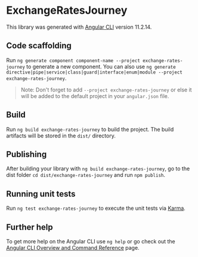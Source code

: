 # ExchangeRatesJourney

This library was generated with [Angular CLI](https://github.com/angular/angular-cli) version 11.2.14.

## Code scaffolding

Run `ng generate component component-name --project exchange-rates-journey` to generate a new component. You can also use `ng generate directive|pipe|service|class|guard|interface|enum|module --project exchange-rates-journey`.
> Note: Don't forget to add `--project exchange-rates-journey` or else it will be added to the default project in your `angular.json` file. 

## Build

Run `ng build exchange-rates-journey` to build the project. The build artifacts will be stored in the `dist/` directory.

## Publishing

After building your library with `ng build exchange-rates-journey`, go to the dist folder `cd dist/exchange-rates-journey` and run `npm publish`.

## Running unit tests

Run `ng test exchange-rates-journey` to execute the unit tests via [Karma](https://karma-runner.github.io).

## Further help

To get more help on the Angular CLI use `ng help` or go check out the [Angular CLI Overview and Command Reference](https://angular.io/cli) page.
